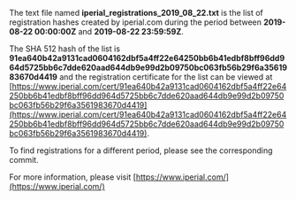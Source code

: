 The text file named **iperial_registrations_2019_08_22.txt** is the list of registration hashes created by iperial.com during the period between **2019-08-22 00:00:00Z** and **2019-08-22 23:59:59Z**.

The SHA 512 hash of the list is **91ea640b42a9131cad0604162dbf5a4ff22e64250bb6b41edbf8bff96dd964d5725bb6c7dde620aad644db9e99d2b09750bc063fb56b29f6a3561983670d4419** and the registration certificate for the list can be viewed at [https://www.iperial.com/cert/91ea640b42a9131cad0604162dbf5a4ff22e64250bb6b41edbf8bff96dd964d5725bb6c7dde620aad644db9e99d2b09750bc063fb56b29f6a3561983670d4419](https://www.iperial.com/cert/91ea640b42a9131cad0604162dbf5a4ff22e64250bb6b41edbf8bff96dd964d5725bb6c7dde620aad644db9e99d2b09750bc063fb56b29f6a3561983670d4419).

To find registrations for a different period, please see the corresponding commit.

For more information, please visit [https://www.iperial.com/](https://www.iperial.com/)
